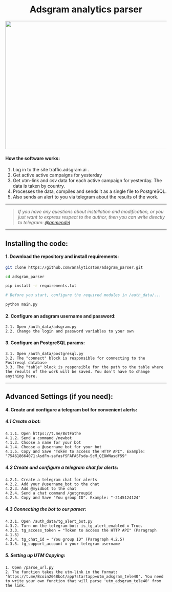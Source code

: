 <h1 align="center"">Adsgram analytics parser</h1>
<p align="center">
  <img width="1000" height="400" src="https://i.ibb.co/gFGYzYT/ADSGRAM.jpg">
</p>


#### How the software works:

1. Log in to the site traffic.adsgram.ai .
2. Get active active campaigns for yesterday 
3. Get utm-link and csv data for each active campaign for yesterday. The data is taken by country. 
4. Processes the data, compiles and sends it as a single file to PostgreSQL.
5. Also sends an alert to you via telegram about the results of the work.
---
> _If you have any questions about installation and modification, or you just want to express respect to the author, then you can write directly to telegram: [@anmendel]_

---

## Installing the code:
#### 1. Download the repository and install requirements:
```sh
git clone https://github.com/analyticston/adsgram_parser.git

cd adsgram_parser

pip install -r requirements.txt

# Before you start, configure the required modules in /auth_data/...

python main.py
```
#### 2. Configure an adsgram username and password:

```
2.1. Open /auth_data/adsgram.py
2.2. Change the login and password variables to your own
```
#### 3. Configure an PostgreSQL params:

```
3.1. Open /auth_data/postgresql.py
3.2. The "connect" block is responsible for connecting to the Postresql database
3.3. The "table" block is responsible for the path to the table where the results of the work will be saved. You don't have to change anything here.
```
---
## Advanced Settings (if you need):

#### 4. Create and configure a telegram bot for convenient alerts:


##### 4.1 Create a bot:

```
4.1.1. Open https://t.me/BotFathe
4.1.2. Send a command /newbot
4.1.3. Choose a name for your bot
4.1.4. Choose a @username_bot for your bot
4.1.5. Copy and Save "Token to access the HTTP API". Example: "754618664071:AsdFn-safasfSFAFASFsda-ScM_QE8WNasdf59"
```
##### 4.2 Create and configure a telegram chat for alerts:

```
4.2.1. Create a telegram chat for alerts
4.2.2. Add your @username_bot to the chat 
4.2.3. Add @myidbot to the chat 
4.2.4. Send a chat command /getgroupid
4.2.5. Copy and Save "You group ID". Example: "-2145124124"
```
##### 4.3 Connecting the bot to our parser:

```
4.3.1. Open /auth_data/tg_alert_bot.py
4.3.2. Turn on the telegram bot: is_tg_alert_enabled = True. 
4.3.3. tg_access_token = "Token to access the HTTP API" (Paragraph 4.1.5)
4.3.4. tg_chat_id = "You group ID" (Paragraph 4.2.5)
4.3.5. tg_support_account = your telegram username 
```
##### 5. Setting up UTM Copying:

```
1. Open /parse_url.py
2. The function takes the utm-link in the format: 'https://t.me/Bcoin2048bot/app?startapp=utm_adsgram_tele40'. You need to write your own function that will parse 'utm_adsgram_tele40' from the link.
```

[//]: # 
   [@anmendel]: <https://t.me/anmendelr>
   [@BotFather]: <https://t.me/BotFather>
